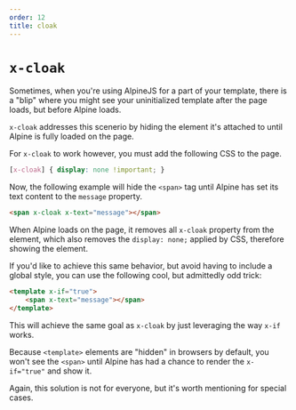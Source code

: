 ```yaml
---
order: 12
title: cloak
---
```


# `x-cloak`

Sometimes, when you're using AlpineJS for a part of your template, there is a "blip" where you might see your uninitialized template after the page loads, but before Alpine loads.

`x-cloak` addresses this scenerio by hiding the element it's attached to until Alpine is fully loaded on the page.

For `x-cloak` to work however, you must add the following CSS to the page.

```css
[x-cloak] { display: none !important; }
```

Now, the following example will hide the `<span>` tag until Alpine has set its text content to the `message` property.

```html
<span x-cloak x-text="message"></span>
```

When Alpine loads on the page, it removes all `x-cloak` property from the element, which also removes the `display: none;` applied by CSS, therefore showing the element.

If you'd like to achieve this same behavior, but avoid having to include a global style, you can use the following cool, but admittedly odd trick:

```html
<template x-if="true">
    <span x-text="message"></span>
</template>
```

This will achieve the same goal as `x-cloak` by just leveraging the way `x-if` works.

Because `<template>` elements are "hidden" in browsers by default, you won't see the `<span>` until Alpine has had a chance to render the `x-if="true"` and show it.

Again, this solution is not for everyone, but it's worth mentioning for special cases.
